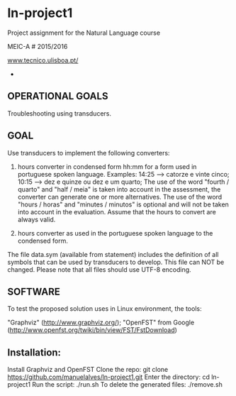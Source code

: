 ln-project1
============

Project assignment for the Natural Language course 

MEIC-A # 2015/2016

www.tecnico.ulisboa.pt/ 

-
OPERATIONAL GOALS
-
Troubleshooting using transducers.

GOAL
-
Use transducers to implement the following converters:
  1. hours converter in condensed form hh:mm for a form used in portuguese spoken language. 
    Examples:
      14:25 --> catorze e vinte cinco;
      10:15 --> dez e quinze ou dez e um quarto;
    The use of the word "fourth / quarto" and "half / meia" is taken into account in the assessment, the converter can generate one or more alternatives.
    The use of the word "hours / horas" and "minutes / minutos" is optional and will not be taken into account in the evaluation.
    Assume that the hours to convert are always valid.

  2. hours converter as used in the portuguese spoken language to the condensed form.
 
The file data.sym (available from statement) includes the definition of all symbols that can be used by transducers to develop. This file can NOT be changed.
Please note that all files should use UTF-8 encoding.

SOFTWARE
-
To test the proposed solution uses in Linux environment, the tools:

"Graphviz" (http://www.graphviz.org/);
"OpenFST" from Google (http://www.openfst.org/twiki/bin/view/FST/FstDownload)

Installation:
-

Install Graphviz and OpenFST
Clone the repo: git clone https://github.com/manuelalves/ln-project1.git
Enter the directory: cd ln-project1
Run the script: ./run.sh
To delete the generated files: ./remove.sh
